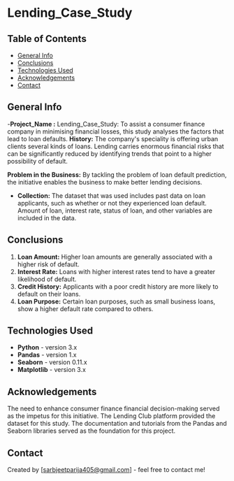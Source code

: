 # Lending_Case_Study

## Table of Contents
- [General Info](#general-info)
- [Conclusions](#conclusions)
- [Technologies Used](#technologies-used)
- [Acknowledgements](#acknowledgements)
- [Contact](#contact)

## General Info
-**Project_Name :** Lending_Case_Study: To assist a consumer finance company in minimising financial losses, this study analyses the factors that lead to loan defaults.
**History:** The company's speciality is offering urban clients several kinds of loans. Lending carries enormous financial risks that can be significantly reduced by identifying trends that point to a higher possibility of default.

**Problem in the Business:** By tackling the problem of loan default prediction, the initiative enables the business to make better lending decisions.

- **Collection:** The dataset that was used includes past data on loan applicants, such as whether or not they experienced loan default. Amount of loan, interest rate, status of loan, and other variables are included in the data.

## Conclusions
1. **Loan Amount:** Higher loan amounts are generally associated with a higher risk of default.
2. **Interest Rate:** Loans with higher interest rates tend to have a greater likelihood of default.
3. **Credit History:** Applicants with a poor credit history are more likely to default on their loans.
4. **Loan Purpose:** Certain loan purposes, such as small business loans, show a higher default rate compared to others.

## Technologies Used
- **Python** - version 3.x
- **Pandas** - version 1.x
- **Seaborn** - version 0.11.x
- **Matplotlib** - version 3.x

## Acknowledgements
The need to enhance consumer finance financial decision-making served as the impetus for this initiative. The Lending Club platform provided the dataset for this study. The documentation and tutorials from the Pandas and Seaborn libraries served as the foundation for this project. 


## Contact
Created by [sarbjeetparija405@gmail.com] - feel free to contact me!



